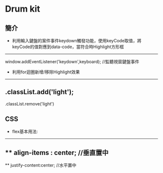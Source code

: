 # Drum kit

## 簡介

* 利用輸入鍵盤的案件事件keydown觸發功能，使用keyCode取值，將keyCode的值對應到data-code，當符合時Highlight方形框
----
  window.addEventListener('keydown',keyboard); //監聽視窗鍵盤事件

* 利用for迴圈新增/移除Highlight效果
----
  .classList.add('light');
-----
  .classList.remove('light')

## CSS
* flex基本用法:
-----
  ** align-items : center; //垂直置中
-----
  **  justify-content:center; //水平置中
